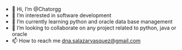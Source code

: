 - 👋 Hi, I’m @Chatorgg
- 👀 I’m interested in software development
- 🌱 I’m currently learning python and oracle data base management
- 💞️ I’m looking to collaborate on any project related to python, java or oracle
- 📫 How to reach me dna.salazarvasquez@gmail.com

